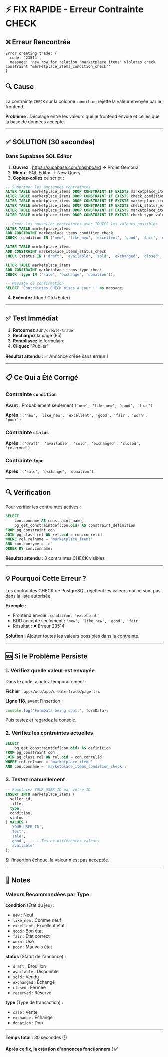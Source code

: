 # ⚡ FIX RAPIDE - Erreur Contrainte CHECK

## ❌ Erreur Rencontrée

```
Error creating trade: {
  code: '23514',
  message: 'new row for relation "marketplace_items" violates check constraint "marketplace_items_condition_check"'
}
```

## 🔍 Cause

La contrainte `CHECK` sur la colonne `condition` rejette la valeur envoyée par le frontend.

**Problème** : Décalage entre les valeurs que le frontend envoie et celles que la base de données accepte.

---

## ✅ SOLUTION (30 secondes)

### Dans Supabase SQL Editor

1. **Ouvrez** : https://supabase.com/dashboard → Projet Gemou2
2. **Menu** : SQL Editor → New Query
3. **Copiez-collez** ce script :

```sql
-- Supprimer les anciennes contraintes
ALTER TABLE marketplace_items DROP CONSTRAINT IF EXISTS marketplace_items_condition_check;
ALTER TABLE marketplace_items DROP CONSTRAINT IF EXISTS check_condition_values;
ALTER TABLE marketplace_items DROP CONSTRAINT IF EXISTS marketplace_items_status_check;
ALTER TABLE marketplace_items DROP CONSTRAINT IF EXISTS check_status_values;
ALTER TABLE marketplace_items DROP CONSTRAINT IF EXISTS marketplace_items_type_check;
ALTER TABLE marketplace_items DROP CONSTRAINT IF EXISTS check_type_values;

-- Créer les nouvelles contraintes avec TOUTES les valeurs possibles
ALTER TABLE marketplace_items 
ADD CONSTRAINT marketplace_items_condition_check 
CHECK (condition IN ('new', 'like_new', 'excellent', 'good', 'fair', 'worn', 'poor'));

ALTER TABLE marketplace_items 
ADD CONSTRAINT marketplace_items_status_check 
CHECK (status IN ('draft', 'available', 'sold', 'exchanged', 'closed', 'reserved'));

ALTER TABLE marketplace_items 
ADD CONSTRAINT marketplace_items_type_check 
CHECK (type IN ('sale', 'exchange', 'donation'));

-- Message de confirmation
SELECT 'Contraintes CHECK mises à jour !' as message;
```

4. **Exécutez** (Run / Ctrl+Enter)

---

## ✅ Test Immédiat

1. **Retournez** sur `/create-trade`
2. **Rechargez** la page (F5)
3. **Remplissez** le formulaire
4. **Cliquez** "Publier"

**Résultat attendu** : ✅ Annonce créée sans erreur !

---

## 📋 Ce Qui a Été Corrigé

### Contrainte `condition`

**Avant** : Probablement seulement `('new', 'like_new', 'good', 'fair')`

**Après** : `('new', 'like_new', 'excellent', 'good', 'fair', 'worn', 'poor')`

### Contrainte `status`

**Après** : `('draft', 'available', 'sold', 'exchanged', 'closed', 'reserved')`

### Contrainte `type`

**Après** : `('sale', 'exchange', 'donation')`

---

## 🔍 Vérification

Pour vérifier les contraintes actives :

```sql
SELECT
    con.conname AS constraint_name,
    pg_get_constraintdef(con.oid) AS constraint_definition
FROM pg_constraint con
JOIN pg_class rel ON rel.oid = con.conrelid
WHERE rel.relname = 'marketplace_items'
AND con.contype = 'c'
ORDER BY con.conname;
```

**Résultat attendu** : 3 contraintes CHECK visibles

---

## 💡 Pourquoi Cette Erreur ?

Les contraintes CHECK de PostgreSQL rejettent les valeurs qui ne sont pas dans la liste autorisée.

**Exemple** :
- Frontend envoie : `condition: 'excellent'`
- BDD accepte seulement : `'new', 'like_new', 'good', 'fair'`
- Résultat : ❌ Erreur 23514

**Solution** : Ajouter toutes les valeurs possibles dans la contrainte.

---

## 🆘 Si le Problème Persiste

### 1. Vérifiez quelle valeur est envoyée

Dans le code, ajoutez temporairement :

**Fichier** : `apps/web/app/create-trade/page.tsx`

**Ligne 118**, avant l'insertion :

```typescript
console.log('FormData being sent:', formData);
```

Puis testez et regardez la console.

### 2. Vérifiez les contraintes actuelles

```sql
SELECT
    pg_get_constraintdef(con.oid) AS definition
FROM pg_constraint con
JOIN pg_class rel ON rel.oid = con.conrelid
WHERE rel.relname = 'marketplace_items'
AND con.conname = 'marketplace_items_condition_check';
```

### 3. Testez manuellement

```sql
-- Remplacez YOUR_USER_ID par votre ID
INSERT INTO marketplace_items (
  seller_id,
  title,
  type,
  condition,
  status
) VALUES (
  'YOUR_USER_ID',
  'Test',
  'sale',
  'good',  -- ← Testez différentes valeurs
  'available'
);
```

Si l'insertion échoue, la valeur n'est pas acceptée.

---

## 📝 Notes

### Valeurs Recommandées par Type

**condition** (État du jeu) :
- `new` : Neuf
- `like_new` : Comme neuf
- `excellent` : Excellent état
- `good` : Bon état
- `fair` : État correct
- `worn` : Usé
- `poor` : Mauvais état

**status** (Statut de l'annonce) :
- `draft` : Brouillon
- `available` : Disponible
- `sold` : Vendu
- `exchanged` : Échangé
- `closed` : Fermée
- `reserved` : Réservé

**type** (Type de transaction) :
- `sale` : Vente
- `exchange` : Échange
- `donation` : Don

---

**Temps total** : 30 secondes ⏱️

**Après ce fix, la création d'annonces fonctionnera ! ✅**


